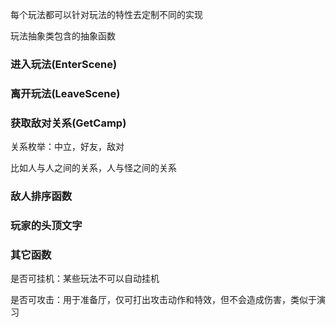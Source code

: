 每个玩法都可以针对玩法的特性去定制不同的实现

玩法抽象类包含的抽象函数

### 进入玩法(EnterScene)

### 离开玩法(LeaveScene)

### 获取敌对关系(GetCamp)

关系枚举：中立，好友，敌对

比如人与人之间的关系，人与怪之间的关系



### 敌人排序函数



### 玩家的头顶文字



### 其它函数

是否可挂机：某些玩法不可以自动挂机

是否可攻击：用于准备厅，仅可打出攻击动作和特效，但不会造成伤害，类似于演习
